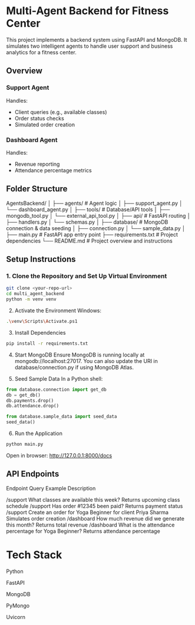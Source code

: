 # Multi-Agent Backend for Fitness Center

This project implements a backend system using FastAPI and MongoDB. It simulates two intelligent agents to handle user support and business analytics for a fitness center.

## Overview

### Support Agent

Handles:

- Client queries (e.g., available classes)
- Order status checks
- Simulated order creation

### Dashboard Agent

Handles:

- Revenue reporting
- Attendance percentage metrics

## Folder Structure

AgentsBackend/
│
├── agents/ # Agent logic
│ ├── support_agent.py
│ └── dashboard_agent.py
│
├── tools/ # Database/API tools
│ ├── mongodb_tool.py
│ └── external_api_tool.py
│
├── api/ # FastAPI routing
│ ├── handlers.py
│ └── schemas.py
│
├── database/ # MongoDB connection & data seeding
│ ├── connection.py
│ └── sample_data.py
│
├── main.py # FastAPI app entry point
├── requirements.txt # Project dependencies
└── README.md # Project overview and instructions

## Setup Instructions

### 1. Clone the Repository and Set Up Virtual Environment

```bash
git clone <your-repo-url>
cd multi_agent_backend
python -m venv venv
```

2. Activate the Environment
   Windows:

```bash
.\venv\Scripts\Activate.ps1
```

3. Install Dependencies

```bash
pip install -r requirements.txt
```

4. Start MongoDB
   Ensure MongoDB is running locally at mongodb://localhost:27017. You can also update the URI in database/connection.py if using MongoDB Atlas.

5. Seed Sample Data
   In a Python shell:

```python
from database.connection import get_db
db = get_db()
db.payments.drop()
db.attendance.drop()

from database.sample_data import seed_data
seed_data()
```

6. Run the Application

```bash
python main.py
```

Open in browser: http://127.0.0.1:8000/docs

## API Endpoints
Endpoint Query Example Description

/support What classes are available this week? Returns upcoming class schedule
/support Has order #12345 been paid? Returns payment status
/support Create an order for Yoga Beginner for client Priya Sharma Simulates order creation
/dashboard How much revenue did we generate this month? Returns total revenue
/dashboard What is the attendance percentage for Yoga Beginner? Returns attendance percentage

# Tech Stack

Python

FastAPI

MongoDB

PyMongo

Uvicorn
